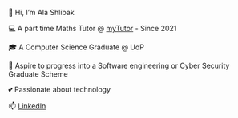 👋 Hi, I’m Ala Shlibak

💻 A part time Maths Tutor @ [myTutor](https://www.mytutor.co.uk/) - Since 2021

🎓 A Computer Science Graduate @ UoP

👀 Aspire to progress into a Software engineering or Cyber Security Graduate Scheme

💕 Passionate about technology

📫 [LinkedIn](www.linkedin.com/in/ala-shlibak)

<!---
UP2026661/UP2026661 is a ✨ special ✨ repository because its `README.md` (this file) appears on your GitHub profile.
You can click the Preview link to take a look at your changes.
--->
